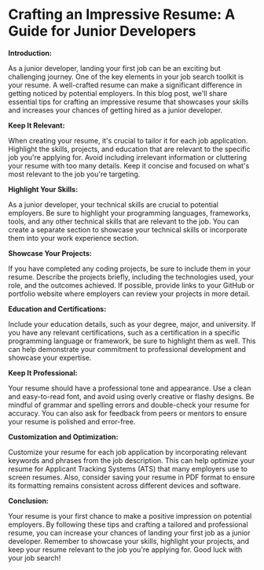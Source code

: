 # Crafting an Impressive Resume: A Guide for Junior Developers

**Introduction:**

&#x20;As a junior developer, landing your first job can be an exciting but challenging journey. One of the key elements in your job search toolkit is your resume. A well-crafted resume can make a significant difference in getting noticed by potential employers. In this blog post, we'll share essential tips for crafting an impressive resume that showcases your skills and increases your chances of getting hired as a junior developer.

**Keep It Relevant:**

&#x20;When creating your resume, it's crucial to tailor it for each job application. Highlight the skills, projects, and education that are relevant to the specific job you're applying for. Avoid including irrelevant information or cluttering your resume with too many details. Keep it concise and focused on what's most relevant to the job you're targeting.

**Highlight Your Skills:**&#x20;

As a junior developer, your technical skills are crucial to potential employers. Be sure to highlight your programming languages, frameworks, tools, and any other technical skills that are relevant to the job. You can create a separate section to showcase your technical skills or incorporate them into your work experience section.

**Showcase Your Projects:**

&#x20;If you have completed any coding projects, be sure to include them in your resume. Describe the projects briefly, including the technologies used, your role, and the outcomes achieved. If possible, provide links to your GitHub or portfolio website where employers can review your projects in more detail.

**Education and Certifications:**&#x20;

Include your education details, such as your degree, major, and university. If you have any relevant certifications, such as a certification in a specific programming language or framework, be sure to highlight them as well. This can help demonstrate your commitment to professional development and showcase your expertise.

**Keep It Professional:**&#x20;

Your resume should have a professional tone and appearance. Use a clean and easy-to-read font, and avoid using overly creative or flashy designs. Be mindful of grammar and spelling errors and double-check your resume for accuracy. You can also ask for feedback from peers or mentors to ensure your resume is polished and error-free.

**Customization and Optimization:**

&#x20;Customize your resume for each job application by incorporating relevant keywords and phrases from the job description. This can help optimize your resume for Applicant Tracking Systems (ATS) that many employers use to screen resumes. Also, consider saving your resume in PDF format to ensure its formatting remains consistent across different devices and software.

**Conclusion:**&#x20;

Your resume is your first chance to make a positive impression on potential employers. By following these tips and crafting a tailored and professional resume, you can increase your chances of landing your first job as a junior developer. Remember to showcase your skills, highlight your projects, and keep your resume relevant to the job you're applying for. Good luck with your job search!
